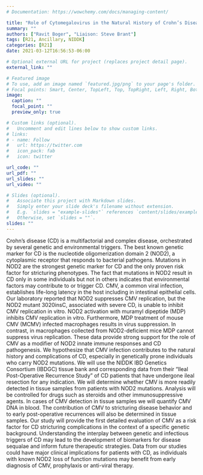 ```yaml
---
# Documentation: https://wowchemy.com/docs/managing-content/

title: "Role of Cytomegalovirus in the Natural History of Crohn’s Disease"
summary: ""
authors: ["Ravit Boger", "Liaison: Steve Brant"]
tags: [R21, Ancillary, NIDDK]
categories: [R21]
date: 2021-03-12T16:56:53-06:00

# Optional external URL for project (replaces project detail page).
external_link: ""

# Featured image
# To use, add an image named `featured.jpg/png` to your page's folder.
# Focal points: Smart, Center, TopLeft, Top, TopRight, Left, Right, BottomLeft, Bottom, BottomRight.
image:
  caption: ""
  focal_point: ""
  preview_only: true

# Custom links (optional).
#   Uncomment and edit lines below to show custom links.
# links:
# - name: Follow
#   url: https://twitter.com
#   icon_pack: fab
#   icon: twitter

url_code: ""
url_pdf: ""
url_slides: ""
url_video: ""

# Slides (optional).
#   Associate this project with Markdown slides.
#   Simply enter your slide deck's filename without extension.
#   E.g. `slides = "example-slides"` references `content/slides/example-slides.md`.
#   Otherwise, set `slides = ""`.
slides: ""
---
```


Crohn’s disease (CD) is a multifactorial and complex disease, orchestrated by several genetic and environmental triggers. The best known genetic marker for CD is the nucleotide oligomerization domain 2 (NOD2), a cytoplasmic receptor that responds to bacterial pathogens. Mutations in NOD2 are the strongest genetic marker for CD and the only proven risk factor for stricturing phenotypes. The fact that mutations in NOD2 result in CD only in some individuals but not in others indicates that environmental factors may contribute to or trigger CD. CMV, a common viral infection, establishes life-long latency in the host including in intestinal epithelial cells. Our laboratory reported that NOD2 suppresses CMV replication, but the NOD2 mutant 3020insC, associated with severe CD, is unable to inhibit CMV replication in vitro. NOD2 activation with muramyl dipeptide (MDP) inhibits CMV replication in vitro. Furthermore, MDP treatment of mouse CMV (MCMV) infected macrophages results in virus suppression. In contrast, in macrophages collected from NOD2-deficient mice MDP cannot suppress virus replication. These data provide strong support for the role of CMV as a modifier of NOD2 innate immune responses and CD pathogenesis. We hypothesize that CMV infection contributes to the natural history and complications of CD, especially in genetically prone individuals who carry NOD2 mutations. We will use the NIDDK IBD Genetics Consortium (IBDGC) tissue bank and corresponding data from their “Ileal Post-Operative Recurrence Study” of CD patients that have undergone ileal resection for any indication. We will determine whether CMV is more readily detected in tissue samples from patients with NOD2 mutations. Analysis will be controlled for drugs such as steroids and other immunosuppressive agents. In cases of CMV detection in tissue samples we will quantify CMV DNA in blood. The contribution of CMV to stricturing disease behavior and to early post-operative recurrences will also be determined in tissue samples. Our study will provide the first detailed evaluation of CMV as a risk factor for CD stricturing complications in the context of a specific genetic background. Understanding the interplay between genetic and infectious triggers of CD may lead to the development of biomarkers for disease sequalae and inform future therapeutic strategies. Data from our studies could have major clinical implications for patients with CD, as individuals with known NOD2 loss of function mutations may benefit from early diagnosis of CMV, prophylaxis or anti-viral therapy.
